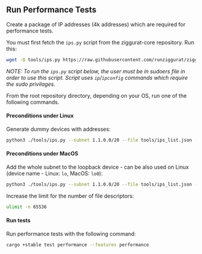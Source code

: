## Run Performance Tests
Create a package of IP addresses (4k addresses) which are required for performance tests.

You must first fetch the `ips.py` script from the ziggurat-core repository.  Run this:

```bash
wget -O tools/ips.py https://raw.githubusercontent.com/runziggurat/ziggurat-core/main/ziggurat-core-scripts/ips.py
```


_NOTE: To run the `ips.py` script below, the user must be in sudoers file in order to use this script.
Script uses `ip`/`ipconfig` commands which require the sudo privilages._

From the root repository directory, depending on your OS, run one of the following commands.

#### Preconditions under Linux
Generate dummy devices with addresses:
```zsh
python3 ./tools/ips.py --subnet 1.1.0.0/20 --file tools/ips_list.json --dev_prefix test_zeth
```

#### Preconditions under MacOS
Add the whole subnet to the loopback device - can be also used on Linux (device name - Linux: `lo`, MacOS: `lo0`):
```zsh
python3 ./tools/ips.py --subnet 1.1.0.0/20 --file tools/ips_list.json --dev lo0
```
Increase the limit for the number of file descriptors:
```zsh
ulimit -n 65536
```

#### Run tests
Run performance tests with the following command:
```zsh
cargo +stable test performance --features performance
```
